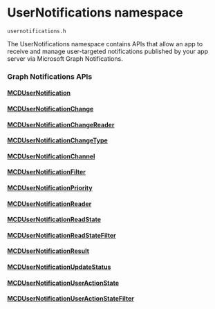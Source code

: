 # UserNotifications namespace
```
usernotifications.h
```
The UserNotifications namespace contains APIs that allow an app to receive and manage user-targeted notifications published by your app server via Microsoft Graph Notifications. 

### Graph Notifications APIs

#### [MCDUserNotification](MCDUserNotification.md)
#### [MCDUserNotificationChange](MCDUserNotificationChange.md)
#### [MCDUserNotificationChangeReader](MCDUserNotificationChangeReader.md)
#### [MCDUserNotificationChangeType](MCDUserNotificationChangeType.md)
#### [MCDUserNotificationChannel](MCDUserNotificationChannel.md)
#### [MCDUserNotificationFilter](MCDUserNotificationFilter.md)
#### [MCDUserNotificationPriority](MCDUserNotificationPriority.md)
#### [MCDUserNotificationReader](MCDUserNotificationReader.md)
#### [MCDUserNotificationReadState](MCDUserNotificationReadState.md)
#### [MCDUserNotificationReadStateFilter](MCDUserNotificationReadStateFilter.md)
#### [MCDUserNotificationResult](MCDUserNotificationResult.md)
#### [MCDUserNotificationUpdateStatus](MCDUserNotificationUpdateStatus.md)
#### [MCDUserNotificationUserActionState](MCDUserNotificationUserActionState.md)
#### [MCDUserNotificationUserActionStateFilter](MCDUserNotificationUserActionStateFilter.md)
